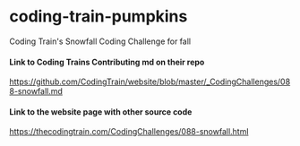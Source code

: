 # coding-train-pumpkins
Coding Train's Snowfall Coding Challenge for fall


#### Link to Coding Trains Contributing md on their repo
https://github.com/CodingTrain/website/blob/master/_CodingChallenges/088-snowfall.md

#### Link to the website page with other source code
https://thecodingtrain.com/CodingChallenges/088-snowfall.html